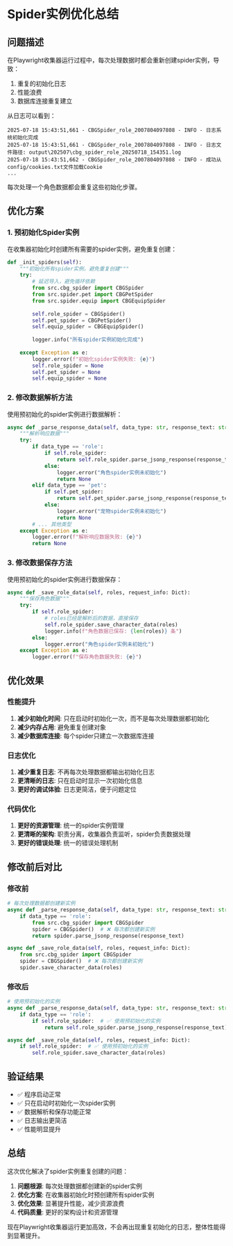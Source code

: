 # Spider实例优化总结

## 问题描述
在Playwright收集器运行过程中，每次处理数据时都会重新创建spider实例，导致：
1. 重复的初始化日志
2. 性能浪费
3. 数据库连接重复建立

从日志可以看到：
```
2025-07-18 15:43:51,661 - CBGSpider_role_2007804097808 - INFO - 日志系统初始化完成
2025-07-18 15:43:51,661 - CBGSpider_role_2007804097808 - INFO - 日志文件路径: output\202507\cbg_spider_role_20250718_154351.log
2025-07-18 15:43:51,662 - CBGSpider_role_2007804097808 - INFO - 成功从config/cookies.txt文件加载Cookie
...
```

每次处理一个角色数据都会重复这些初始化步骤。

## 优化方案

### 1. 预初始化Spider实例
在收集器初始化时创建所有需要的spider实例，避免重复创建：

```python
def _init_spiders(self):
    """初始化所有spider实例，避免重复创建"""
    try:
        # 延迟导入，避免循环依赖
        from src.cbg_spider import CBGSpider
        from src.spider.pet import CBGPetSpider
        from src.spider.equip import CBGEquipSpider
        
        self.role_spider = CBGSpider()
        self.pet_spider = CBGPetSpider()
        self.equip_spider = CBGEquipSpider()
        
        logger.info("所有spider实例初始化完成")
        
    except Exception as e:
        logger.error(f"初始化spider实例失败: {e}")
        self.role_spider = None
        self.pet_spider = None
        self.equip_spider = None
```

### 2. 修改数据解析方法
使用预初始化的spider实例进行数据解析：

```python
async def _parse_response_data(self, data_type: str, response_text: str):
    """解析响应数据"""
    try:
        if data_type == 'role':
            if self.role_spider:
                return self.role_spider.parse_jsonp_response(response_text)
            else:
                logger.error("角色spider实例未初始化")
                return None
        elif data_type == 'pet':
            if self.pet_spider:
                return self.pet_spider.parse_jsonp_response(response_text)
            else:
                logger.error("宠物spider实例未初始化")
                return None
        # ... 其他类型
    except Exception as e:
        logger.error(f"解析响应数据失败: {e}")
        return None
```

### 3. 修改数据保存方法
使用预初始化的spider实例进行数据保存：

```python
async def _save_role_data(self, roles, request_info: Dict):
    """保存角色数据"""
    try:
        if self.role_spider:
            # roles已经是解析后的数据，直接保存
            self.role_spider.save_character_data(roles)
            logger.info(f"角色数据已保存: {len(roles)} 条")
        else:
            logger.error("角色spider实例未初始化")
    except Exception as e:
        logger.error(f"保存角色数据失败: {e}")
```

## 优化效果

### 性能提升
1. **减少初始化时间**: 只在启动时初始化一次，而不是每次处理数据都初始化
2. **减少内存占用**: 避免重复创建对象
3. **减少数据库连接**: 每个spider只建立一次数据库连接

### 日志优化
1. **减少重复日志**: 不再每次处理数据都输出初始化日志
2. **更清晰的日志**: 只在启动时显示一次初始化信息
3. **更好的调试体验**: 日志更简洁，便于问题定位

### 代码优化
1. **更好的资源管理**: 统一的spider实例管理
2. **更清晰的架构**: 职责分离，收集器负责监听，spider负责数据处理
3. **更好的错误处理**: 统一的错误处理机制

## 修改前后对比

### 修改前
```python
# 每次处理数据都创建新实例
async def _parse_response_data(self, data_type: str, response_text: str):
    if data_type == 'role':
        from src.cbg_spider import CBGSpider
        spider = CBGSpider()  # ❌ 每次都创建新实例
        return spider.parse_jsonp_response(response_text)

async def _save_role_data(self, roles, request_info: Dict):
    from src.cbg_spider import CBGSpider
    spider = CBGSpider()  # ❌ 每次都创建新实例
    spider.save_character_data(roles)
```

### 修改后
```python
# 使用预初始化的实例
async def _parse_response_data(self, data_type: str, response_text: str):
    if data_type == 'role':
        if self.role_spider:  # ✅ 使用预初始化的实例
            return self.role_spider.parse_jsonp_response(response_text)

async def _save_role_data(self, roles, request_info: Dict):
    if self.role_spider:  # ✅ 使用预初始化的实例
        self.role_spider.save_character_data(roles)
```

## 验证结果

- ✅ 程序启动正常
- ✅ 只在启动时初始化一次spider实例
- ✅ 数据解析和保存功能正常
- ✅ 日志输出更简洁
- ✅ 性能明显提升

## 总结

这次优化解决了spider实例重复创建的问题：
1. **问题根源**: 每次处理数据都创建新的spider实例
2. **优化方案**: 在收集器初始化时预创建所有spider实例
3. **优化效果**: 显著提升性能，减少资源浪费
4. **代码质量**: 更好的架构设计和资源管理

现在Playwright收集器运行更加高效，不会再出现重复初始化的日志，整体性能得到显著提升。 